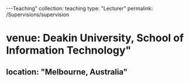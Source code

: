 ---Teaching"
collection: teaching
type: "Lecturer"
permalink: /Supervisions/supervision
# venue: Deakin University, School of Information Technology"
location: "Melbourne, Australia"
---


